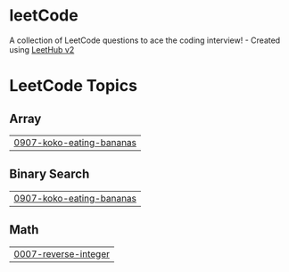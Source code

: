 # leetCode
A collection of LeetCode questions to ace the coding interview! - Created using [LeetHub v2](https://github.com/arunbhardwaj/LeetHub-2.0)

<!---LeetCode Topics Start-->
# LeetCode Topics
## Array
|  |
| ------- |
| [0907-koko-eating-bananas](https://github.com/sumankumar2026/leetCode/tree/master/0907-koko-eating-bananas) |
## Binary Search
|  |
| ------- |
| [0907-koko-eating-bananas](https://github.com/sumankumar2026/leetCode/tree/master/0907-koko-eating-bananas) |
## Math
|  |
| ------- |
| [0007-reverse-integer](https://github.com/sumankumar2026/leetCode/tree/master/0007-reverse-integer) |
<!---LeetCode Topics End-->